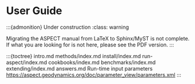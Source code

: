 # User Guide

:::{admonition} Under construction
:class: warning

Migrating the ASPECT manual from LaTeX to Sphinx/MyST is not complete.
If what you are looking for is not here, please see the PDF version.
:::

:::{toctree}
intro.md
methods/index.md
install/index.md
run-aspect/index.md
cookbooks/index.md
benchmarks/index.md
extending/index.md
answers.md
Run-time input parameters <https://aspect.geodynamics.org/doc/parameter_view/parameters.xml>
:::

